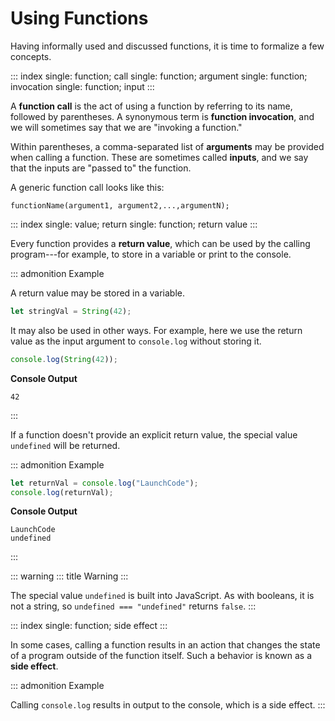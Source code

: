 # Using Functions

Having informally used and discussed functions, it is time to formalize
a few concepts.

::: index
single: function; call single: function; argument single: function;
invocation single: function; input
:::

A **function call** is the act of using a function by referring to its
name, followed by parentheses. A synonymous term is **function
invocation**, and we will sometimes say that we are \"invoking a
function.\"

Within parentheses, a comma-separated list of **arguments** may be
provided when calling a function. These are sometimes called **inputs**,
and we say that the inputs are \"passed to\" the function.

A generic function call looks like this:

    functionName(argument1, argument2,...,argumentN);

::: index
single: value; return single: function; return value
:::

Every function provides a **return value**, which can be used by the
calling program\-\--for example, to store in a variable or print to the
console.

::: admonition
Example

A return value may be stored in a variable.

``` js
let stringVal = String(42);
```

It may also be used in other ways. For example, here we use the return
value as the input argument to `console.log` without storing it.

``` js
console.log(String(42));
```

**Console Output**

    42
:::

If a function doesn\'t provide an explicit return value, the special
value `undefined` will be returned.

::: admonition
Example

``` {.js linenos=""}
let returnVal = console.log("LaunchCode");
console.log(returnVal);
```

**Console Output**

    LaunchCode
    undefined
:::

::: warning
::: title
Warning
:::

The special value `undefined` is built into JavaScript. As with
booleans, it is not a string, so `undefined === "undefined"` returns
`false`.
:::

::: index
single: function; side effect
:::

In some cases, calling a function results in an action that changes the
state of a program outside of the function itself. Such a behavior is
known as a **side effect**.

::: admonition
Example

Calling `console.log` results in output to the console, which is a side
effect.
:::
